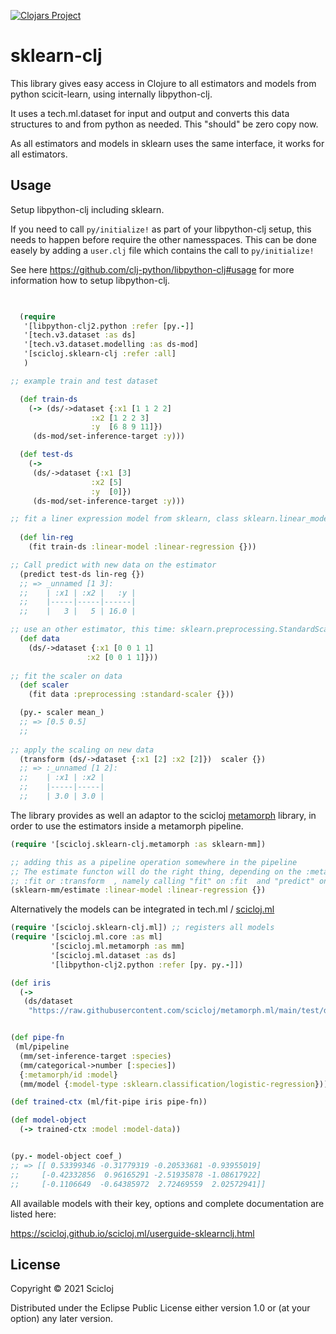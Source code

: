 [![Clojars Project](https://img.shields.io/clojars/v/scicloj/sklearn-clj.svg)](https://clojars.org/scicloj/sklearn-clj)

# sklearn-clj

This library gives easy access in Clojure to all estimators and models from python scicit-learn,
using internally libpython-clj.


It uses a tech.ml.dataset for input and output and converts this data structures to and from python as needed. This "should" be zero copy now.

As all estimators and models in sklearn uses the same interface,  it works for all estimators.


## Usage

Setup libpython-clj including sklearn.

If you need to call `py/initialize!` as part of your libpython-clj setup, this needs to happen before require
the other namesspaces. This can be done easely by adding a `user.clj` file which contains the call to `py/initialize!`  

See here https://github.com/clj-python/libpython-clj#usage for more information how to setup libpython-clj.



```clojure

 
  (require
   '[libpython-clj2.python :refer [py.-]]
   '[tech.v3.dataset :as ds]
   '[tech.v3.dataset.modelling :as ds-mod]
   '[scicloj.sklearn-clj :refer :all]
   )

;; example train and test dataset 

  (def train-ds
    (-> (ds/->dataset {:x1 [1 1 2 2]
                  :x2 [1 2 2 3]
                  :y  [6 8 9 11]})
     (ds-mod/set-inference-target :y)))

  (def test-ds
    (->
     (ds/->dataset {:x1 [3]
                  :x2 [5]
                  :y  [0]})
     (ds-mod/set-inference-target :y)))

;; fit a liner expression model from sklearn, class sklearn.linear_model.LinearRegression
 
  (def lin-reg
    (fit train-ds :linear-model :linear-regression {}))

;; Call predict with new data on the estimator
  (predict test-ds lin-reg {})
  ;; => _unnamed [1 3]:
  ;;    | :x1 | :x2 |   :y |
  ;;    |-----|-----|------|
  ;;    |   3 |   5 | 16.0 |

;; use an other estimator, this time: sklearn.preprocessing.StandardScaler
  (def data
    (ds/->dataset {:x1 [0 0 1 1]
                 :x2 [0 0 1 1]}))
                 
;; fit the scaler on data                 
  (def scaler
    (fit data :preprocessing :standard-scaler {}))

  (py.- scaler mean_)
  ;; => [0.5 0.5]
  ;;
  
;; apply the scaling on new data  
  (transform (ds/->dataset {:x1 [2] :x2 [2]})  scaler {})
  ;; => :_unnamed [1 2]:
  ;;    | :x1 | :x2 |
  ;;    |-----|-----|
  ;;    | 3.0 | 3.0 |

```

The library provides as well an adaptor to the scicloj [metamorph](https://github.com/scicloj/metamorph)  library, in order to use the estimators inside a metamorph pipeline.


```clojure
(require '[scicloj.sklearn-clj.metamorph :as sklearn-mm])

;; adding this as a pipeline operation somewhere in the pipeline
;; The estimate functon will do the right thing, depending on the :metamorph/mode   key being
;; :fit or :transform  , namely calling "fit" on :fit  and "predict" on :transform
(sklearn-mm/estimate :linear-model :linear-regression {})
```


Alternatively the models can be integrated in tech.ml / [scicloj.ml](https://github.com/scicloj/scicloj.ml)

``` clojure
(require '[scicloj.sklearn-clj.ml]) ;; registers all models
(require '[scicloj.ml.core :as ml]
         '[scicloj.ml.metamorph :as mm]
         '[scicloj.ml.dataset :as ds]
         '[libpython-clj2.python :refer [py. py.-]])

(def iris
  (->
   (ds/dataset
    "https://raw.githubusercontent.com/scicloj/metamorph.ml/main/test/data/iris.csv" {:key-fn keyword})))


(def pipe-fn   
 (ml/pipeline
  (mm/set-inference-target :species)
  (mm/categorical->number [:species])
  {:metamorph/id :model}
  (mm/model {:model-type :sklearn.classification/logistic-regression})))

(def trained-ctx (ml/fit-pipe iris pipe-fn))

(def model-object
  (-> trained-ctx :model :model-data))


(py.- model-object coef_)
;; => [[ 0.53399346 -0.31779319 -0.20533681 -0.93955019]
;;     [-0.42332856  0.96165291 -2.51935878 -1.08617922]
;;     [-0.1106649  -0.64385972  2.72469559  2.02572941]]

```

All available models with their key, options and complete documentation are listed here:


https://scicloj.github.io/scicloj.ml/userguide-sklearnclj.html

## License

Copyright © 2021 Scicloj

Distributed under the Eclipse Public License either version 1.0 or (at
your option) any later version.
